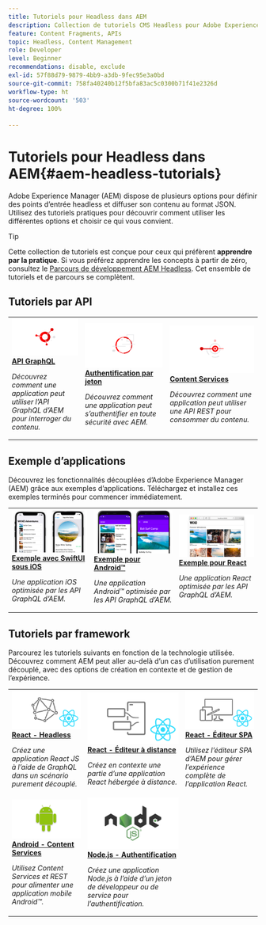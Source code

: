 ```yaml
---
title: Tutoriels pour Headless dans AEM
description: Collection de tutoriels CMS Headless pour Adobe Experience Manager. Explorez les tutoriels par API, framework et exemples d’applications.
feature: Content Fragments, APIs
topic: Headless, Content Management
role: Developer
level: Beginner
recommendations: disable, exclude
exl-id: 57f88d79-9879-4bb9-a3db-9fec95e3a0bd
source-git-commit: 758fa40240b12f5bfa83ac5c0300b71f41e2326d
workflow-type: ht
source-wordcount: '503'
ht-degree: 100%

---
```


# Tutoriels pour Headless dans AEM{#aem-headless-tutorials}

Adobe Experience Manager (AEM) dispose de plusieurs options pour définir des points d’entrée headless et diffuser son contenu au format JSON. Utilisez des tutoriels pratiques pour découvrir comment utiliser les différentes options et choisir ce qui vous convient.

>[!TIP]
>
>Cette collection de tutoriels est conçue pour ceux qui préfèrent **apprendre par la pratique**. Si vous préférez apprendre les concepts à partir de zéro, consultez le [Parcours de développement AEM Headless](https://experienceleague.adobe.com/docs/experience-manager-cloud-service/content/headless/journeys/developer/overview.html). Cet ensemble de tutoriels et de parcours se complètent.

## Tutoriels par API

<table>
<tr>
  <td>
    <a href="https://experienceleague.adobe.com/docs/experience-manager-learn/getting-started-with-aem-headless/graphql/overview.html?lang=fr">
      <img alt="API GraphQL" src="./assets/graphql-icon.png" />
    </a>
    <div>
      <a href="https://experienceleague.adobe.com/docs/experience-manager-learn/getting-started-with-aem-headless/graphql/overview.html?lang=fr">
<strong>API GraphQL</strong>
</a>
    </div>
    <p>
    <em>Découvrez comment une application peut utiliser l’API GraphQL d’AEM pour interroger du contenu.</em>
    <p>
  </td>
  <td>
    <a href="https://experienceleague.adobe.com/docs/experience-manager-learn/getting-started-with-aem-headless/authentication/overview.html?lang=fr">
    <img alt="Authentification par jeton" src="./assets/token-auth-icon.png" />
    </a>
    <div>
    <a href="https://experienceleague.adobe.com/docs/experience-manager-learn/getting-started-with-aem-headless/authentication/overview.html?lang=fr">
    <strong>Authentification par jeton</strong>
    </a>
    </div>
    <p>
    <em>Découvrez comment une application peut s’authentifier en toute sécurité avec AEM.</em>
    </p>
  </td>
  <td>
    <a href="https://experienceleague.adobe.com/docs/experience-manager-learn/getting-started-with-aem-headless/content-services/overview.html">
      <img alt="Content Services" src="./assets/content-services.png" />
    </a>
     <div>
      <a href="https://experienceleague.adobe.com/docs/experience-manager-learn/getting-started-with-aem-headless/content-services/overview.html">
<strong>Content Services</strong>
</a>
    </div>
    <p>
    <em>Découvrez comment une application peut utiliser une API REST pour consommer du contenu.</em>
    <p>
  </td>
</tr>
</table>

## Exemple d’applications

Découvrez les fonctionnalités découplées d’Adobe Experience Manager (AEM) grâce aux exemples d’applications. Téléchargez et installez ces exemples terminés pour commencer immédiatement.

<table>
<tr>
  <td>
    <a href="https://experienceleague.adobe.com/docs/experience-manager-learn/getting-started-with-aem-headless/how-to/example-apps/ios-swiftui-app.html">
      <img alt="Exemple pour iOS" src="./assets/ios-example.png" />
    </a>
    <div>
      <a href="https://experienceleague.adobe.com/docs/experience-manager-learn/getting-started-with-aem-headless/how-to/example-apps/ios-swiftui-app.html">
    <strong>Exemple avec SwiftUI sous iOS</strong>
    </a>
    </div>
    <p>
    <em>Une application iOS optimisée par les API GraphQL d’AEM.</em>
    <p>
  </td>
  <td>
    <a href="https://experienceleague.adobe.com/docs/experience-manager-learn/getting-started-with-aem-headless/how-to/example-apps/android-app.html">
    <img alt="Exemple pour Android" src="./assets/android-example.png" />
    </a>
    <div>
    <a href="https://experienceleague.adobe.com/docs/experience-manager-learn/getting-started-with-aem-headless/how-to/example-apps/android-app.html">
    <strong>Exemple pour Android™</strong>
    </a>
    </div>
    <p>
    <em>Une application Android™ optimisée par les API GraphQL d’AEM.</em>
    </p>
  </td>
  <td>
    <a href="https://experienceleague.adobe.com/docs/experience-manager-learn/getting-started-with-aem-headless/how-to/example-apps/react-app.html">
      <img alt="Exemple pour React" src="./assets/react-example.png" />
    </a>
     <div>
      <a href="https://experienceleague.adobe.com/docs/experience-manager-learn/getting-started-with-aem-headless/how-to/example-apps/react-app.html">
        <strong>Exemple pour React</strong>
      </a>
    </div>
    <p>
    <em>Une application React optimisée par les API GraphQL d’AEM.</em>
    <p>
  </td>
</tr>
</table>

## Tutoriels par framework

Parcourez les tutoriels suivants en fonction de la technologie utilisée. Découvrez comment AEM peut aller au-delà d’un cas d’utilisation purement découplé, avec des options de création en contexte et de gestion de l’expérience.

<table>
<tr>
  <td>
    <a href="https://experienceleague.adobe.com/docs/experience-manager-learn/getting-started-with-aem-headless/graphql/multi-step/overview.html?lang=fr">
      <img alt="React - Headless" src="./assets/react-headless.png" />
    </a>
    <div>
      <a href="https://experienceleague.adobe.com/docs/experience-manager-learn/getting-started-with-aem-headless/graphql/overview.html?lang=fr">
    <strong>React - Headless</strong>
    </a>
    </div>
    <p>
    <em>Créez une application React JS à l’aide de GraphQL dans un scénario purement découplé.</em>
    <p>
  </td>
  <td>
    <a href="https://experienceleague.adobe.com/docs/experience-manager-learn/getting-started-with-aem-headless/spa-editor/remote-spa/overview.html">
    <img alt="React - Éditeur à distance" src="./assets/react-remote.png" />
    </a>
    <div>
    <a href="https://experienceleague.adobe.com/docs/experience-manager-learn/getting-started-with-aem-headless/spa-editor/remote-spa/overview.html">
    <strong>React - Éditeur à distance</strong>
    </a>
    </div>
    <p>
    <em>Créez en contexte une partie d’une application React hébergée à distance.</em>
    </p>
  </td>
  <td>
    <a href="https://experienceleague.adobe.com/docs/experience-manager-learn/getting-started-with-aem-headless/spa-editor/react/overview.html?lang=fr">
      <img alt="React - Éditeur SPA" src="./assets/react-spa-editor.png" />
    </a>
     <div>
      <a href="https://experienceleague.adobe.com/docs/experience-manager-learn/getting-started-with-aem-headless/spa-editor/react/overview.html?lang=fr">
        <strong>React - Éditeur SPA</strong>
      </a>
    </div>
    <p>
    <em>Utilisez l’éditeur SPA d’AEM pour gérer l’expérience complète de l’application React.</em>
    <p>
  </td>
</tr>
<tr>  
  <td>
    <a href="https://experienceleague.adobe.com/docs/experience-manager-learn/getting-started-with-aem-headless/content-services/overview.html">
    <img alt="Android - Content Services" src="./assets/android.png" />
    </a>
    <div>
    <a href="https://experienceleague.adobe.com/docs/experience-manager-learn/getting-started-with-aem-headless/content-services/overview.html">
    <strong>Android - Content Services</strong>
    </a>
    </div>
    <p>
    <em>Utilisez Content Services et REST pour alimenter une application mobile Android™.</em>
    </p>
  </td>
  <td>
    <a href="https://experienceleague.adobe.com/docs/experience-manager-learn/getting-started-with-aem-headless/authentication/overview.html?lang=fr">
      <img alt="Node.js - Authentification" src="./assets/node-js.png" />
    </a>
     <div>
      <a href="https://experienceleague.adobe.com/docs/experience-manager-learn/getting-started-with-aem-headless/authentication/overview.html?lang=fr">
        <strong>Node.js - Authentification</strong>
      </a>
    </div>
    <p>
    <em>Créez une application Node.js à l’aide d’un jeton de développeur ou de service pour l’authentification.</em>
    <p>
  </td>
  <td></td>
</tr>
</table>

